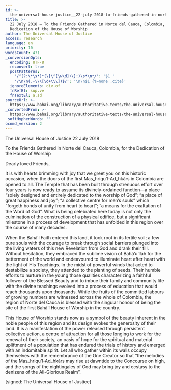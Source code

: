 ```yaml
---
id: >-
  the-universal-house-justice__22-july-2018-to-friends-gathered-in-norte-del-cauca-colombia-dedication-house-worship__3095807341__en
title: >-
  22 July 2018 – To the Friends Gathered in Norte del Cauca, Colombia, for the
  Dedication of the House of Worship
author: The Universal House of Justice
access: research
language: en
priority: 10
wordsCount: 471
_conversionOpts:
  encoding: UTF-8
  reconvert: true
  postPatterns:
    '/^(?:\*\s*)*(\[\^[\w\d]+\]:)\s*\n*/': '$1 '
    '/\n\n(.+\\\[\d+\\\])$/': '\n\n$1 {¶=none .cite}'
  ignoreElements: div.of
  fnRefEl: sup.ve
  fnTextEl: a.sd
sourceUrl: >-
  https://www.bahai.org/library/authoritative-texts/the-universal-house-of-justice/messages/20180722_001/20180722_001.xhtml
_convertedFrom: >-
  https://www.bahai.org/library/authoritative-texts/the-universal-house-of-justice/messages/20180722_001/20180722_001.xhtml
_softHyphenWords: ''
ocnmd_version: 2
---
```

The Universal House of Justice
22 July 2018

To the Friends Gathered in Norte del Cauca, Colombia, for the Dedication of the House of Worship

Dearly loved Friends,

It is with hearts brimming with joy that we greet you on this historic occasion, when the doors of the first Mas_hriqu’l-Ad_hkárs in Colombia are opened to all. The Temple that has been built through strenuous effort over four years is now ready to assume its divinely-ordained function—a place “solely designed and entirely dedicated to the worship of God”; “a place of great happiness and joy”; “a collective centre for men’s souls” which “forgeth bonds of unity from heart to heart”; “a means for the exaltation of the Word of God”. What is being celebrated here today is not only the culmination of the construction of a physical edifice, but a significant milestone in a process of development that has unfolded in this region over the course of many decades.

When the Bahá’í Faith entered this land, it took root in its fertile soil; a few pure souls with the courage to break through social barriers plunged into the living waters of this new Revelation from God and drank their fill. Without hesitation, they embraced the sublime vision of Bahá’u’lláh for the betterment of the world and endeavoured to illuminate heart after heart with the light of His Teachings. In the midst of powerful winds that acted to destabilize a society, they attended to the planting of seeds. Their humble efforts to nurture in the young those qualities characterizing a faithful follower of the Blessed Beauty and to imbue their family and community life with the divine teachings evolved into a process of education that would reach thousands upon thousands. While the fruits of the committed labours of growing numbers are witnessed across the whole of Colombia, the region of Norte del Cauca is blessed with the singular honour of being the site of the first Bahá’í House of Worship in the country.

This House of Worship stands now as a symbol of the beauty inherent in the noble people of this region and its design evokes the generosity of their land. It is a manifestation of the power released through persistent collective action, a centre of attraction for all those longing to work for the renewal of their society, an oasis of hope for the spiritual and material upliftment of a population that has endured the trials of history and emerged with an indomitable spirit. Let all who gather within its walls occupy themselves with the remembrance of the One Creator so that “the melodies of the Mas_hriqu’l-Ad_hkárs may rise at dawntide to the Concourse on high, and the songs of the nightingales of God may bring joy and ecstasy to the denizens of the All-Glorious Realm”.

\[signed: The Universal House of Justice\]

